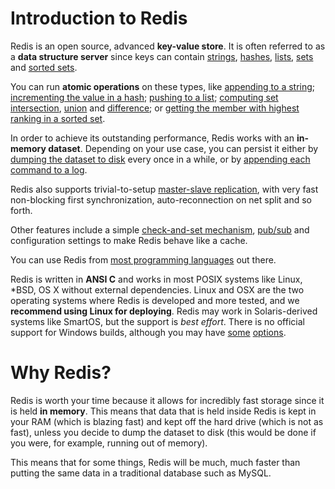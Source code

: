 Introduction to Redis
===

Redis is an open source, advanced **key-value store**.  It
is often referred to as a **data structure server** since
keys can contain [strings](/topics/data-types#strings),
[hashes](/topics/data-types#hashes), [lists](/topics/data-types#lists),
[sets](/topics/data-types#sets) and [sorted
sets](/topics/data-types#sorted-sets).

You can run **atomic operations**
on these types, like [appending to a string](/commands/append);
[incrementing the value in a hash](/commands/hincrby); [pushing to a
list](/commands/lpush); [computing set intersection](/commands/sinter),
[union](/commands/sunion) and [difference](/commands/sdiff);
or [getting the member with highest ranking in a sorted
set](/commands/zrangebyscore).

In order to achieve its outstanding performance, Redis works with an
**in-memory dataset**. Depending on your use case, you can persist it either
by [dumping the dataset to disk](/topics/persistence#snapshotting)
every once in a while, or by [appending each command to a
log](/topics/persistence#append-only-file).

Redis also supports trivial-to-setup [master-slave
replication](/topics/replication), with very fast non-blocking first
synchronization, auto-reconnection on net split and so forth.

Other features include a simple [check-and-set
mechanism](/topics/transactions), [pub/sub](/topics/pubsub)
and configuration settings to make Redis behave like a
cache.

You can use Redis from [most programming languages](/clients) out there. 

Redis is written in **ANSI C** and works in most POSIX systems like Linux,
\*BSD, OS X without external dependencies. Linux and OSX are the two operating systems where Redis is developed and more tested, and we **recommend using Linux for deploying**. Redis may work in Solaris-derived systems like SmartOS, but the support is *best effort*. There
is no official support for Windows builds, although you may
have [some](http://code.google.com/p/redis/issues/detail?id=34)
[options](https://github.com/dmajkic/redis).

Why Redis?
==========

Redis is worth your time because it allows for incredibly fast storage since it is held **in memory**. This means that 
data that is held inside Redis is kept in your RAM (which is blazing fast) and kept off the hard drive (which is not as
fast), unless you decide to dump the dataset to disk (this would be done if you were, for example, running out of 
memory). 

This means that for some things, Redis will be much, much faster than putting the same data in a traditional database
such as MySQL. 
